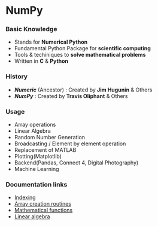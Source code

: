 # NumPy

### Basic Knowledge
*   Stands for **Numerical Python**
*   Fundamental Python Package for **scientific computing**
*   Tools & techiniques to **solve mathematical problems**
*   Written in **C** & **Python**

### History
*   ***Numeric*** (Ancestor) : Created by **Jim Hugunin** & Others
*   ***NumPy*** : Created by **Travis Oliphant** & Others

### Usage
*   Array operations
*   Linear Algebra
*   Random Number Generation
*   Broadcasting / Element by element operation
*   Replacement of MATLAB
*   Plotting(Matplotlib)
*   Backend(Pandas, Connect 4, Digital Photography)
*   Machine Learning


### Documentation links
*   [Indexing](https://numpy.org/doc/stable/user/basics.indexing.html)
*   [Array creation routines](https://numpy.org/doc/stable/reference/routines.array-creation.html)
*   [Mathematical functions](https://numpy.org/doc/stable/reference/routines.math.html)
*   [Linear algebra](https://numpy.org/doc/stable/reference/routines.linalg.html)